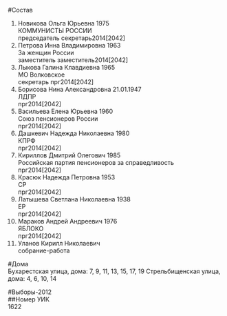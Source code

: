 #Состав  
1. Новикова Ольга Юрьевна 1975  
    КОММУНИСТЫ РОССИИ  
    председатель секретарь2014[2042]  
2. Петрова Инна Владимировна 1963  
    За женщин России  
    заместитель заместитель2014[2042]  
3. Лыкова Галина Клавдиевна 1965  
    МО Волковское  
    секретарь прг2014[2042]  
4. Борисова Нина Александровна 21.01.1947  
    ЛДПР  
    прг2014[2042]  
5. Васильева Елена Юрьевна 1960  
    Союз пенсионеров России  
    прг2014[2042]  
6. Дашкевич Надежда Николаевна 1980  
    КПРФ  
    прг2014[2042]  
7. Кириллов Дмитрий Олегович 1985  
    Российская партия пенсионеров за справедливость  
    прг2014[2042]  
8. Красюк Надежда Петровна 1953  
    СР  
    прг2014[2042]  
9. Латышева Светлана Николаевна 1938  
    ЕР  
    прг2014[2042]  
10. Мараков Андрей Андреевич 1976  
    ЯБЛОКО  
    прг2014[2042]  
11. Уланов Кирилл Николаевич  
    собрание-работа  
  
#Дома  
Бухарестская улица, дома: 7, 9, 11, 13, 15, 17, 19 Стрельбищенская улица, дома: 4, 6, 10, 14  
  
#Выборы-2012  
##Номер УИК  
1622  
